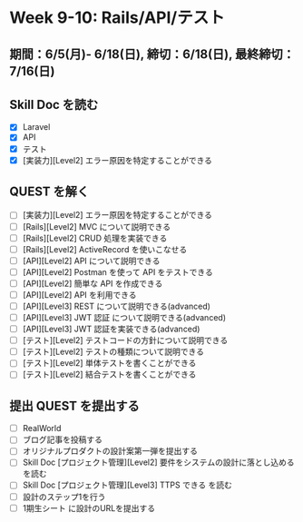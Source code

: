 # Week 9-10: Rails/API/テスト
## 期間：6/5(月)- 6/18(日), 締切：6/18(日), 最終締切：7/16(日)

## Skill Doc を読む
- [X] Laravel
- [X] API
- [X] テスト
- [X] [実装力][Level2] エラー原因を特定することができる
## QUEST を解く
- [ ] [実装力][Level2] エラー原因を特定することができる
- [ ] [Rails][Level2] MVC について説明できる
- [ ] [Rails][Level2] CRUD 処理を実装できる
- [ ] [Rails][Level2] ActiveRecord を使いこなせる
- [ ] [API][Level2] API について説明できる
- [ ] [API][Level2] Postman を使って API をテストできる
- [ ] [API][Level2] 簡単な API を作成できる
- [ ] [API][Level2] API を利用できる
- [ ] [API][Level3] REST について説明できる(advanced)
- [ ] [API][Level3] JWT 認証 について説明できる(advanced)
- [ ] [API][Level3] JWT 認証を実装できる(advanced)
- [ ] [テスト][Level2] テストコードの方針について説明できる
- [ ] [テスト][Level2] テストの種類について説明できる
- [ ] [テスト][Level2] 単体テストを書くことができる
- [ ] [テスト][Level2] 結合テストを書くことができる

## 提出 QUEST を提出する
- [ ] RealWorld
- [ ] ブログ記事を投稿する
- [ ] オリジナルプロダクトの設計案第一弾を提出する
- [ ] Skill Doc [プロジェクト管理][Level2] 要件をシステムの設計に落とし込める を読む
- [ ] Skill Doc [プロジェクト管理][Level3] TTPS できる を読む
- [ ] 設計のステップ1を行う
- [ ] 1期生シート に設計のURLを提出する
